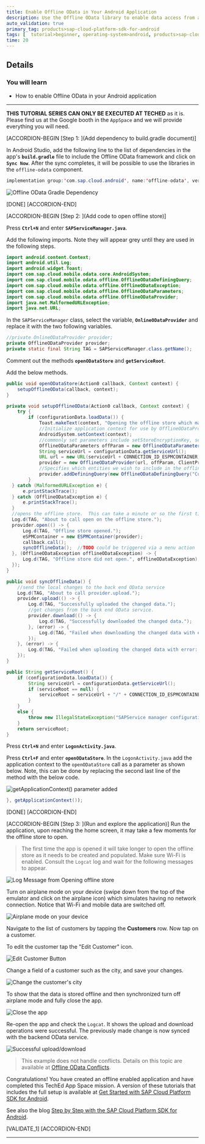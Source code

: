 ```yaml
---
title: Enable Offline OData in Your Android Application
description: Use the Offline OData library to enable data access from an on device database.
auto_validation: true
primary_tag: products>sap-cloud-platform-sdk-for-android
tags: [  tutorial>beginner, operating-system>android, products>sap-cloud-platform-sdk-for-android ]
time: 20
---
```


## Details
### You will learn  
  - How to enable Offline OData in your Android application

---

**THIS TUTORIAL SERIES CAN ONLY BE EXECUTED AT TECHED**  as it is. Please find us at the Google booth in the `AppSpace` and we will provide everything you will need.


[ACCORDION-BEGIN [Step 1: ](Add dependency to build.gradle document)]

In Android Studio, add the following line to the list of dependencies in the app's **`build.gradle`** file to include the Offline OData framework and click on **`Sync Now`**.  After the sync completes, it will be possible to use the libraries in the `offline-odata` component.

```Java
implementation group:'com.sap.cloud.android', name:'offline-odata', version: sdkVersion
```

![Offline OData Gradle Dependency](offline-odata-gradle-file.png)

[DONE]
[ACCORDION-END]

[ACCORDION-BEGIN [Step 2: ](Add code to open offline store)]

Press **`Ctrl+N`** and enter **`SAPServiceManager.java`**.

Add the following imports.  Note they will appear grey until they are used in the following steps.

```Java
import android.content.Context;
import android.util.Log;
import android.widget.Toast;
import com.sap.cloud.mobile.odata.core.AndroidSystem;
import com.sap.cloud.mobile.odata.offline.OfflineODataDefiningQuery;
import com.sap.cloud.mobile.odata.offline.OfflineODataException;
import com.sap.cloud.mobile.odata.offline.OfflineODataParameters;
import com.sap.cloud.mobile.odata.offline.OfflineODataProvider;
import java.net.MalformedURLException;
import java.net.URL;
```

In the `SAPServiceManager` class, select the variable, **`OnlineODataProvider`** and replace it with the two following variables.

```Java
//private OnlineODataProvider provider;
private OfflineODataProvider provider;
private static final String TAG = SAPServiceManager.class.getName();
```


Comment out the methods **`openODataStore`** and **`getServiceRoot`**.


Add the below methods.

```Java
public void openODataStore(Action0 callback, Context context) {
    setupOfflineOData(callback, context);
}

private void setupOfflineOData(Action0 callback, Context context) {
    try {
        if (configurationData.loadData()) {
            Toast.makeText(context, "Opening the offline store which may take a few moments the first time it is opened.", Toast.LENGTH_LONG).show();
            //Initialize application context for use by OfflineODataProvider
            AndroidSystem.setContext(context);
            //commonly set parameters include setStoreEncryptionKey, setStoreName, setStorePath
            OfflineODataParameters offParam = new OfflineODataParameters();
            String serviceUrl = configurationData.getServiceUrl();
            URL url = new URL(serviceUrl + CONNECTION_ID_ESPMCONTAINER);
            provider = new OfflineODataProvider(url, offParam, ClientProvider.get());
            //Specifies which entities we wish to include in the offline store
            provider.addDefiningQuery(new OfflineODataDefiningQuery("Customers", "Customers", false));
        }
  } catch (MalformedURLException e) {
      e.printStackTrace();
  } catch (OfflineODataException e) {
      e.printStackTrace();
  }
  //opens the offline store.  This can take a minute or so the first time it is called as it is created and populated.
  Log.d(TAG, "About to call open on the offline store.");
  provider.open(() -> {
      Log.d(TAG, "Offline store opened.");
      eSPMContainer = new ESPMContainer(provider);
      callback.call();
      syncOfflineData();  //TODO could be triggered via a menu action
  }, (OfflineODataException offlineODataException) -> {
      Log.d(TAG, "Offline store did not open.", offlineODataException);
  });
}

public void syncOfflineData() {
    //send the local changes to the back end OData service
    Log.d(TAG, "About to call provider.upload.");
    provider.upload(() -> {
        Log.d(TAG, "Successfully uploaded the changed data.");
        //get changes from the back end OData service.
        provider.download(() -> {
            Log.d(TAG, "Successfully downloaded the changed data.");
        }, (error) -> {
            Log.d(TAG, "Failed when downloading the changed data with error: " + error.getMessage());
        });
    }, (error) -> {
        Log.d(TAG, "Failed when uploading the changed data with error: " + error.getMessage());
    });
}

public String getServiceRoot() {
    if (configurationData.loadData()) {
        String serviceUrl = configurationData.getServiceUrl();
        if (serviceRoot == null) {
            serviceRoot = serviceUrl + "/" + CONNECTION_ID_ESPMCONTAINER;
        }
    }
    else {
        throw new IllegalStateException("SAPService manager configurationData.loadData() failed.");
    }
    return serviceRoot;
}
```

Press **`Ctrl+N`** and enter **`LogonActivity.java`**.

Press **`Ctrl+F`** and enter **`openODataStore`**. In the `LogonActivity.java` add the application context to the `openODataStore` call as a parameter as shown below.  Note, this can be done by replacing the second last line of the method with the below code.

![getApplicationContext() parameter added](application-context-parameter.png)

```Java
}, getApplicationContext());
```

[DONE]
[ACCORDION-END]

[ACCORDION-BEGIN [Step 3: ](Run and explore the application)]
Run the application, upon reaching the home screen, it may take a few moments for the offline store to open.

> The first time the app is opened it will take longer to open the offline store as it needs to be created and populated.  Make sure Wi-Fi is enabled. Consult the `Logcat` log and wait for the following messages to appear.

![Log Message from Opening offline store](offline-store-opened.png)

Turn on airplane mode on your device (swipe down from the top of the emulator and click on the airplane icon) which simulates having no network connection. Notice that Wi-Fi and mobile data are switched off.

![Airplane mode on your device](airplane-mode.png)

Navigate to the list of customers by tapping the **Customers** row. Now tap on a customer.

To edit the customer tap the "Edit Customer" icon.

![Edit Customer Button](edit-customer-button.png)

Change a field of a customer such as the city, and save your changes.

![Change the customer's city](edit-customer-activity.png)

To show that the data is stored offline and then synchronized turn off airplane mode and fully close the app.

![Close the app](close-app.png)

Re-open the app and check the `Logcat`. It shows the upload and download operations were successful. The previously made change is now synced with the backend OData service.

![Successful upload/download](upload-successful.png)

> This example does not handle conflicts. Details on this topic are available at <a target="_blank" href="https://help.sap.com/doc/c2d571df73104f72b9f1b73e06c5609a/Latest/en-US/docs/user-guide/odata/Offline_OData_Handling_Errors_And_Conflicts.html">Offline OData Conflicts</a>.

Congratulations! You have created an offline enabled application and have completed this TechEd App Space mission.  A version of these tutorials that includes the full setup is available at <a target="_blank" href="https://developers.sap.com/group.sdk-android.html">Get Started with SAP Cloud Platform SDK for Android</a>.

See also the blog <a target="_blank" href="https://blogs.sap.com/2018/10/15/step-by-step-with-the-sap-cloud-platform-sdk-for-android-part-1/">Step by Step with the SAP Cloud Platform SDK for Android</a>.

[VALIDATE_1]
[ACCORDION-END]

---
